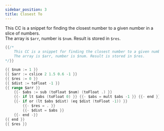 ```yaml
---
sidebar_position: 3
title: Closest To
---
```


This CC is a snippet for finding the closest number to a given number in a slice of numbers.  
	The array is `$arr`, number is `$num`. Result is stored in `$res`.

```go
{{/*
	This CC is a snippet for finding the closest number to a given number in a slice of numbers.
	The array is $arr, number is $num. Result is stored in $res.
*/}}

{{ $num := 1 }}
{{ $arr := cslice 2 1.5 0.6 -1 }}
{{ $res := 0 }}
{{ $dist := toFloat -1 }}
{{ range $arr }}
	{{- $abs := sub (toFloat $num) (toFloat .) }}
	{{- if lt $abs (toFloat 0) }} {{- $abs = mult $abs -1 }} {{- end }}
	{{- if or (lt $abs $dist) (eq $dist (toFloat -1)) }}
		{{- $res = . }}
		{{- $dist = $abs }}
	{{- end -}}
{{ end }}
{{ $res }}
```